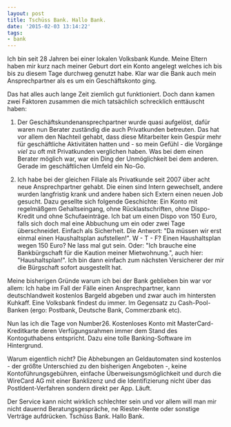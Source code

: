 ```yaml
---
layout: post
title: Tschüss Bank. Hallo Bank.
date: '2015-02-03 13:14:22'
tags:
- bank
---
```


Ich bin seit 28 Jahren bei einer lokalen Volksbank Kunde. Meine Eltern haben mir kurz nach meiner Geburt dort ein Konto angelegt welches ich bis bis zu diesem Tage durchweg genutzt habe. Klar war die Bank auch mein Ansprechpartner als es um ein Geschäftskonto ging.

Das hat alles auch lange Zeit ziemlich gut funktioniert. Doch dann kamen zwei Faktoren zusammen die mich tatsächlich schrecklich enttäuscht haben:

1) Der Geschäftskundenansprechpartner wurde quasi aufgelöst, dafür waren nun Berater zuständig die auch Privatkunden betreuten. Das hat vor allem den Nachteil gehabt, dass diese Mitarbeiter kein Gespür mehr für geschäftliche Aktivitäten hatten und - so mein Gefühl - die Vorgänge *viel* zu oft mit Privatkunden verglichen haben.
Was bei dem einen Berater möglich war, war ein Ding der Unmöglichkeit bei dem anderen. Gerade im geschäftlichen Umfeld ein No-Go.

2) Ich habe bei der gleichen Filiale als Privatkunde seit 2007 über acht neue Ansprechpartner gehabt. Die einen sind Intern gewechselt, andere wurden langfristig krank und andere haben sich Extern einen neuen Job gesucht. 
Dazu gesellte sich folgende Geschichte: Ein Konto mit regelmäßgem Gehaltseingang, ohne Rücklastschriften, ohne Dispo-Kredit und ohne Schufaeinträge. Ich bat um einen Dispo von 150 Euro, falls sich doch mal eine Abbuchung um ein oder zwei Tage überschneidet. Einfach als Sicherheit. Die Antwort: "Da müssen wir erst einmal einen Haushaltsplan aufstellen!". W - T - F? Einen Haushaltsplan wegen 150 Euro? Ne lass mal gut sein.
Oder: "Ich brauche eine Bankbürgschaft für die Kaution meiner Mietwohnung.", auch hier: "Haushaltsplan!". Ich bin dann einfach zum nächsten Versicherer der mir die Bürgschaft sofort ausgestellt hat.

Meine bisherigen Gründe warum ich bei der Bank geblieben bin war vor allem: Ich habe im Fall der Fälle einen Ansprechpartner, kann deutschlandweit kostenlos Bargeld abgeben und zwar auch im hintersten Kuhkaff. Eine Volksbank findest du immer. Im Gegensatz zu Cash-Pool-Banken (ergo: Postbank, Deutsche Bank, Commerzbank etc).

Nun las ich die Tage von Number26. Kostenloses Konto mit MasterCard-Kreditkarte deren Verfügungsrahmen immer dem Stand des Kontoguthabens entspricht. Dazu eine tolle Banking-Software im Hintergrund.

Warum eigentlich nicht? Die Abhebungen an Geldautomaten sind kostenlos - der größte Unterschied zu den bisherigen Angeboten -, keine Kontoführungsgebühren, einfache Überweisungsmöglichkeit und durch die WireCard AG mit einer Banklizenz und die Identifizierung nicht über das PostIdent-Verfahren sondern direkt per App. Läuft.

Der Service kann nicht wirklich schlechter sein und vor allem will man mir nicht dauernd Beratungsgespräche, ne Riester-Rente oder sonstige Verträge aufdrücken. Tschüss Bank. Hallo Bank.